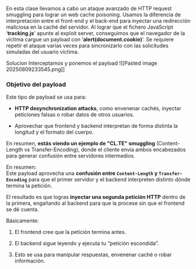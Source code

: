 En esta clase llevamos a cabo un ataque avanzado de HTTP request smuggling para lograr un web cache poisoning. Usamos la diferencia de interpretación entre el front-end y el back-end para inyectar una redirección maliciosa en la caché del servidor. Al lograr que el fichero JavaScript ‘**tracking.js**‘ apunte al exploit server, conseguimos que el navegador de la víctima cargue un payload con ‘**alert(document.cookie)**‘. Se requiere repetir el ataque varias veces para sincronizarlo con las solicitudes simuladas del usuario víctima.

Solucion
Interceptamos y ponemos el payload
![[Pasted image 20250809233545.png]]
### **Objetivo del payload**

Este tipo de payload se usa para:

- **HTTP desynchronization attacks**, como envenenar cachés, inyectar peticiones falsas o robar datos de otros usuarios.
    
- Aprovechar que frontend y backend interpretan de forma distinta la longitud y el formato del cuerpo.
    

En resumen, **estás viendo un ejemplo de "CL.TE" smuggling** (Content-Length vs Transfer-Encoding), donde el cliente envía ambos encabezados para generar confusión entre servidores intermedios.

En resumen:  
Este payload aprovecha una **confusión entre `Content-Length` y `Transfer-Encoding`** para que el primer servidor y el backend interpreten distinto dónde termina la petición.

El resultado es que logras **inyectar una segunda petición HTTP** dentro de la primera, engañando al backend para que la procese sin que el frontend se dé cuenta.

Básicamente:

1. El frontend cree que la petición termina antes.
    
2. El backend sigue leyendo y ejecuta tu “petición escondida”.
    
3. Esto se usa para manipular respuestas, envenenar caché o robar información.